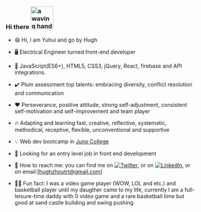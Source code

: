 ### Hi there <img src="https://user-images.githubusercontent.com/84819219/136729154-4acdd5a6-3c6c-4c22-a886-99e9c893c086.gif" alt="a waving hand to say hello" width="60px">  
<!--
**Hughzhoutrt/Hughzhoutrt** is a ✨ _special_ ✨ repository because its `README.md` (this file) appears on your GitHub profile.

Here are some ideas to get you started:

- 🔭 I’m currently working on ...
- 🌱 I’m currently learning ...
- 👯 I’m looking to collaborate on ...
- 🤔 I’m looking for help with ...
- 💬 Ask me about ...
- 📫 How to reach me: ...
- 😄 Pronouns: ...
- ⚡ Fun fact: ...
-->
- 😆 Hi, I am Yuhui and go by Hugh

- 🖥️ Electrical Engineer turned front-end developer     

- 🧰 JavaScript(ES6+), HTML5, CSS3, jQuery, React, firebase and API integrations.    
  
- ✔️ Plum assessment top talents: embracing diversity, conflict resolution and communication  
  
- ❤️ Perseverance, positive attitude, strong self-adjustment, consistent self-motivation and self-improvement and team player    
  
- 🔥 Adapting and learning fast, creative, reflective, systematic, methodical, receptive, flexible, unconventional and supportive    
  
- 💡 Web dev bootcamp in <a href="https://junocollege.com/bootcamp/web-development">Juno College</a>   

- 🧐 Looking for an entry level job in front end development   

- 💬 How to reach me: you can find me on [![Twitter][1.2]][1], or on [![LinkedIn][2.2]][2], or on email:[hughzhoutrt@gmail.com]   
<!-- Icons -->  
[1.2]: http://i.imgur.com/wWzX9uB.png (twitter icon without padding)  
[2.2]: https://raw.githubusercontent.com/MartinHeinz/MartinHeinz/master/linkedin-3-16.png (LinkedIn icon without padding)  
<!-- Links to your social media accounts -->  
[1]: https://twitter.com/Hugh_Zhou_  
[2]: https://www.linkedin.com/in/hugh-yuhui-zhou-47181b170/  
     
- 👧🏻 Fun fact: I was a video game player (WOW, LOL and etc.) and basketball player until my daugther came to my life, currently I am a full-leisure-time daddy with 0 video game and a rare basketball time but good at sand castle building and swing pushing
